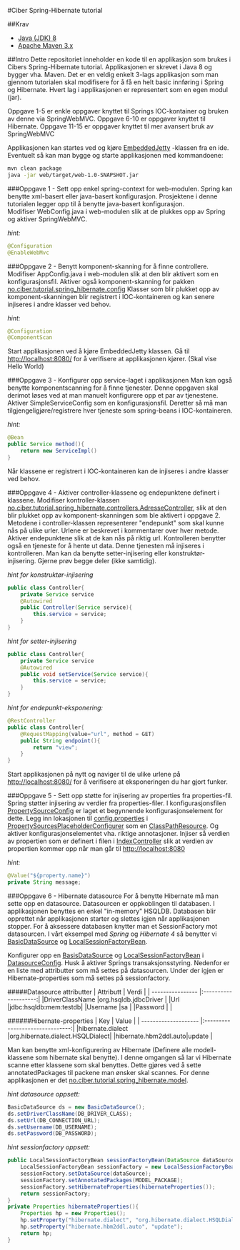 #Ciber Spring-Hibernate tutorial


##Krav
* [Java (JDK) 8](http://www.oracle.com/technetwork/java/javase/downloads/index.html)
* [Apache Maven 3.x](http://maven.apache.org/)

##Intro
Dette repositoriet inneholder en kode til en applikasjon som brukes i Cibers Spring-Hibernate tutorial.
Applikasjonen er skrevet i Java 8 og bygger vha. Maven. Det er en veldig enkelt 3-lags applikasjon 
som man gjennom tutorialen skal modifisere for å få en helt basic innføring i Spring og Hibernate.
Hvert lag i applikasjonen er representert som en egen modul (jar).  

Oppgave 1-5 er enkle oppgaver knyttet til Springs IOC-kontainer og bruken av denne via SpringWebMVC.
Oppgave 6-10 er oppgaver knyttet til Hibernate.
Oppgave 11-15 er oppgaver knyttet til mer avansert bruk av SpringWebMVC

Applikasjonen kan startes ved og kjøre [EmbeddedJetty](https://github.com/peteabre/spring-hibernate-tutorial/blob/master/web/src/main/java/no/ciber/tutorial/spring_hibernate/EmbeddedJetty.java) 
-klassen fra en ide. Eventuelt så kan man bygge og starte applikasjonen med kommandoene:
```sh
mvn clean package
java -jar web/target/web-1.0-SNAPSHOT.jar
```

###Oppgave 1 - Sett opp enkel spring-context for web-modulen.
Spring kan benytte xml-basert eller java-basert konfigurasjon. Prosjektene i denne tutorialen legger opp til å benytte java-basert konfigurasjon.  
Modifiser WebConfig.java i web-modulen slik at de plukkes opp av Spring og aktiver SpringWebMVC.

*hint:*
``` java
@Configuration  
@EnableWebMvc  
```

###Oppgave 2 - Benytt komponent-skanning for å finne controllere.
Modifiser AppConfig.java i web-modulen slik at den blir aktivert som en konfigurasjonsfil. 
Aktiver også komponent-skanning for pakken [no.ciber.tutorial.spring_hibernate.config](https://github.com/peteabre/spring-hibernate-tutorial/tree/master/web/src/main/java/no/ciber/tutorial/spring_hibernate/config)
Klasser som blir plukket opp av komponent-skanningen blir registrert i IOC-kontaineren og kan senere injiseres i andre klasser ved behov.

*hint:*
``` java
@Configuration  
@ComponentScan  
```
Start applikasjonen ved å kjøre EmbeddedJetty klassen. 
Gå til [http://localhost:8080/](http://localhost:8080/) for å verifisere at applikasjonen kjører. (Skal vise Hello World)

###Oppgave 3 - Konfigurer opp service-laget i applikasjonen
Man kan også benytte komponentscanning for å finne tjenester. Denne oppgaven skal derimot løses ved at man manuelt konfigurere opp et par av tjenestene.
Aktiver SimpleServiceConfig som en konfigurasjonsfil. Deretter så må man tilgjengeligjøre/registrere hver tjeneste som spring-beans i IOC-kontaineren.

*hint:*
``` java
@Bean  
public Service method(){
    return new ServiceImpl()
}
```
Når klassene er registrert i IOC-kontaineren kan de injiseres i andre klasser ved behov.

###Oppgave 4 - Aktiver controller-klassene og endepunktene definert i klassene.
Modifiser kontroller-klassen [no.ciber.tutorial.spring_hibernate.controllers.AdresseController](https://github.com/peteabre/spring-hibernate-tutorial/blob/master/web/src/main/java/no/ciber/tutorial/spring_hibernate/controllers/AdresseController.java), 
slik at den blir plukket opp av komponent-skanningen som ble aktivert i oppgave 2.
Metodene i controller-klassen representerer "endepunkt" som skal kunne nås på ulike urler. 
Urlene er beskrevet i kommentarer over hver metode. Aktiver endepunktene slik at de kan nås på riktig url.
Kontrolleren benytter også en tjeneste for å hente ut data. Denne tjenesten må injiseres i kontrolleren. 
Man kan da benytte setter-injisering eller konstruktør-injisering. Gjerne prøv begge deler (ikke samtidig). 

*hint for konstruktør-injisering*
``` java
public class Controller{
    private Service service
    @Autowired
    public Controller(Service service){
        this.service = service;
    }
}  
```

*hint for setter-injisering*
``` java
public class Controller{
    private Service service
    @Autowired
    public void setService(Service service){
        this.service = service;
    }
}  
```

*hint for endepunkt-eksponering:*
``` java
@RestController
public class Controller{
    @RequestMapping(value="url", method = GET)
    public String endpoint(){
        return "view";
    }
}  
```
Start applikasjonen på nytt og naviger til de ulike urlene på [http://localhost:8080/](http://localhost:8080/) for å verifisere at eksponeringen du har gjort funker.

###Oppgave 5 - Sett opp støtte for injisering av properties fra properties-fil.
Spring støtter injisering av verdier fra properties-filer. I konfigurasjonsfilen [PropertySourceConfig]() er laget et begynnende konfigurasjonselement for dette.
Legg inn lokasjonen til [config.properties]() i [PropertySourcesPlaceholderConfigurer]() som en [ClassPathResource](). Og aktiver konfigurasjonselementet vha. riktige annotasjoner.
Injiser så verdien av propertien som er definert i filen i [IndexController]() slik at verdien av propertien kommer opp når man går til [http://localhost:8080](http://localhost:8080)

*hint:*
``` java
@Value("${property.name}")
private String message;
```
###Oppgave 6 - Hibernate datasource
For å benytte Hibernate må man sette opp en datasource. Datasourcen er oppkoblingen til databasen. 
I applikasjonen benyttes en enkel "in-memory" HSQLDB. Databasen blir opprettet når applikasjonen starter og slettes igjen når applikasjonen stopper.
For å aksessere databasen knytter man et SessionFactory mot datasourcen. I vårt eksempel med *Spring* og *Hibernate 4* så benytter vi
[BasicDataSource]() og [LocalSessionFactoryBean]().

Konfigurer opp en [BasisDataSource]() og [LocalSessionFactoryBean]() i [DatasourceConfig](). Husk å aktiver Springs transaksjonsstyring.
Nedenfor er en liste med attributter som må settes på datasourcen. Under der igjen er Hibernate-properties som må settes på sessionfactory.

#####Datasource attributter
| Attributt        | Verdi                |
| ---------------- |:--------------------:|
|DriverClassName   |org.hsqldb.jdbcDriver |
|Url               |jdbc:hsqldb:mem:testdb|
|Username          |sa                    |
|Password          |                      |

######Hibernate-properties
| Key                  | Value                           |
| -------------------- |:-------------------------------:|
|hibernate.dialect     |org.hibernate.dialect.HSQLDialect|
|hibernate.hbm2ddl.auto|update                           |

Man kan benytte xml-konfigurering av Hibernate (Definere alle modell-klassene som hibernate skal benytte).
I denne omgangen så lar vi Hibernate scanne etter klassene som skal benyttes. Dette gjøres ved å sette annotatedPackages
til packene man ønsker skal scannes. For denne applikasjonen er det [no.ciber.tutorial.spring_hibernate.model]().

*hint datasource oppsett:*
``` java
BasicDataSource ds = new BasicDataSource();
ds.setDriverClassName(DB_DRIVER_CLASS);
ds.setUrl(DB_CONNECTION_URL);
ds.setUsername(DB_USERNAME);
ds.setPassword(DB_PASSWORD);
```

*hint sessionfactory oppsett:*
``` java
public LocalSessionFactoryBean sessionFactoryBean(DataSource dataSource){
    LocalSessionFactoryBean sessionFactory = new LocalSessionFactoryBean();
    sessionFactory.setDataSource(dataSource);
    sessionFactory.setAnnotatedPackages(MODEL_PACKAGE);
    sessionFactory.setHibernateProperties(hibernateProperties());
    return sessionFactory;
}
private Properties hibernateProperties(){
    Properties hp = new Properties();
    hp.setProperty("hibernate.dialect", "org.hibernate.dialect.HSQLDialect");
    hp.setProperty("hibernate.hbm2ddl.auto", "update");
    return hp;
}
```

